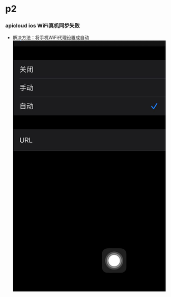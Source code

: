 # p2
### apicloud ios WiFi真机同步失败
+ 解决方法：将手机WiFi代理设置成自动
![](_v_images/20201209112138794_894792080.png)